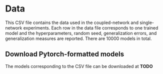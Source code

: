# Data

This CSV file contains the data used in the coupled-network and single-network experiments. Each row in the data file corresponds to one trained model
and the hyperparameters, random seed, generalization errors, and generalization measures are reported. There are 10000 models in total.


## Download Pytorch-formatted models

The models corresponding to the CSV file can be downloaded at **TODO**
